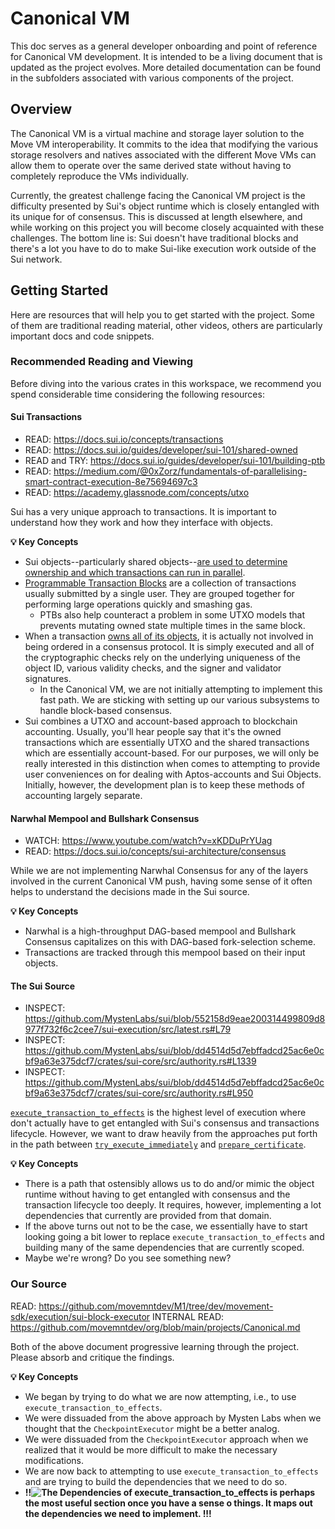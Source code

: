 # Canonical VM
This doc serves as a general developer onboarding and point of reference for Canonical VM development. It is intended to be a living document that is updated as the project evolves. More detailed documentation can be found in the subfolders associated with various components of the project.

## Overview
The Canonical VM is a virtual machine and storage layer solution to the Move VM interoperability. It commits to the idea that modifying the various storage resolvers and natives associated with the different Move VMs can allow them to operate over the same derived state without having to completely reproduce the VMs individually.

Currently, the greatest challenge facing the Canonical VM project is the difficulty presented by Sui's object runtime which is closely entangled with its unique for of consensus. This is discussed at length elsewhere, and while working on this project you will become closely acquainted with these challenges. The bottom line is: Sui doesn't have traditional blocks and there's a lot you have to do to make Sui-like execution work outside of the Sui network.

## Getting Started
Here are resources that will help you to get started with the project. Some of them are traditional reading material, other videos, others are particularly important docs and code snippets.

### Recommended Reading and Viewing
Before diving into the various crates in this workspace, we recommend you spend considerable time considering the following resources:

#### Sui Transactions
- READ: https://docs.sui.io/concepts/transactions
- READ: https://docs.sui.io/guides/developer/sui-101/shared-owned
- READ and TRY: https://docs.sui.io/guides/developer/sui-101/building-ptb
- READ: https://medium.com/@0xZorz/fundamentals-of-parallelising-smart-contract-execution-8e75694697c3
- READ: https://academy.glassnode.com/concepts/utxo

Sui has a very unique approach to transactions. It is important to understand how they work and how they interface with objects.

**💡 Key Concepts**
- Sui objects--particularly shared objects--[are used to determine ownership and which transactions can run in parallel](https://docs.sui.io/concepts/transactions#transactions-flow---example). 
- [Programmable Transaction Blocks](https://docs.sui.io/concepts/transactions/prog-txn-blocks) are a collection of transactions usually submitted by a single user. They are grouped together for performing large operations quickly and smashing gas.
    - PTBs also help counteract a problem in some UTXO models that prevents mutating owned state multiple times in the same block.
- When a transaction [owns all of its objects](https://docs.sui.io/concepts/transactions/transaction-lifecycle), it is actually not involved in being ordered in a consensus protocol. It is simply executed and all of the cryptographic checks rely on the underlying uniqueness of the object ID, various validity checks, and the signer and validator signatures.
    - In the Canonical VM, we are not initially attempting to implement this fast path. We are sticking with setting up our various subsystems to handle block-based consensus. 
- Sui combines a UTXO and account-based approach to blockchain accounting. Usually, you'll hear people say that it's the owned transactions which are essentially UTXO and the shared transactions which are essentially account-based. For our purposes, we will only be really interested in this distinction when comes to attempting to provide user conveniences on for dealing with Aptos-accounts and Sui Objects. Initially, however, the development plan is to keep these methods of accounting largely separate.

#### Narwhal Mempool and Bullshark Consensus
- WATCH: https://www.youtube.com/watch?v=xKDDuPrYUag
- READ: https://docs.sui.io/concepts/sui-architecture/consensus

While we are not implementing Narwhal Consensus for any of the layers involved in the current Canonical VM push, having some sense of it often helps to understand the decisions made in the Sui source. 

**💡 Key Concepts**
- Narwhal is a high-throughput DAG-based mempool and Bullshark Consensus capitalizes on this with DAG-based fork-selection scheme. 
- Transactions are tracked through this mempool based on their input objects. 

#### The Sui Source
- INSPECT: https://github.com/MystenLabs/sui/blob/552158d9eae200314499809d8977f732f6c2cee7/sui-execution/src/latest.rs#L79
- INSPECT: https://github.com/MystenLabs/sui/blob/dd4514d5d7ebffadcd25ac6e0cbf9a63e375dcf7/crates/sui-core/src/authority.rs#L1339
- INSPECT: https://github.com/MystenLabs/sui/blob/dd4514d5d7ebffadcd25ac6e0cbf9a63e375dcf7/crates/sui-core/src/authority.rs#L950

[`execute_transaction_to_effects`](https://github.com/MystenLabs/sui/blob/552158d9eae200314499809d8977f732f6c2cee7/sui-execution/src/latest.rs#L79) is the highest level of execution where don't actually have to get entangled with Sui's consensus and transactions lifecycle. However, we want to draw heavily from the approaches put forth in the path between [`try_execute_immediately`](https://github.com/MystenLabs/sui/blob/dd4514d5d7ebffadcd25ac6e0cbf9a63e375dcf7/crates/sui-core/src/authority.rs#L1339) and [`prepare_certificate`](https://github.com/MystenLabs/sui/blob/dd4514d5d7ebffadcd25ac6e0cbf9a63e375dcf7/crates/sui-core/src/authority.rs#L950).

**💡 Key Concepts**
- There is a path that ostensibly allows us to do and/or mimic the object runtime without having to get entangled with consensus and the transaction lifecycle too deeply. It requires, however, implementing a lot dependencies that currently are provided from that domain.
- If the above turns out not to be the case, we essentially have to start looking going a bit lower to replace `execute_transaction_to_effects` and building many of the same dependencies that are currently scoped.
- Maybe we're wrong? Do you see something new?

### Our Source
READ: https://github.com/movemntdev/M1/tree/dev/movement-sdk/execution/sui-block-executor
INTERNAL READ: https://github.com/movemntdev/org/blob/main/projects/Canonical.md

Both of the above document progressive learning through the project. Please absorb and critique the findings.

**💡 Key Concepts**
- We began by trying to do what we are now attempting, i.e., to use `execute_transaction_to_effects`.
- We were dissuaded from the above approach by Mysten Labs when we thought that the `CheckpointExecutor` might be a better analog.
- We were dissuaded from the `CheckpointExecutor` approach when we realized that it would be more difficult to make the necessary modifications.
- We are now back to attempting to use `execute_transaction_to_effects` and are trying to build the dependencies that we need to do so.
- **!!![The Dependencies of `execute_transaction_to_effects`](https://github.com/movemntdev/M1/tree/dev/movement-sdk/execution/sui-block-executor#the-dependencies-of-execute_transaction_to_effects) is perhaps the most useful section once you have a sense o things. It maps out the dependencies we need to implement. !!!**